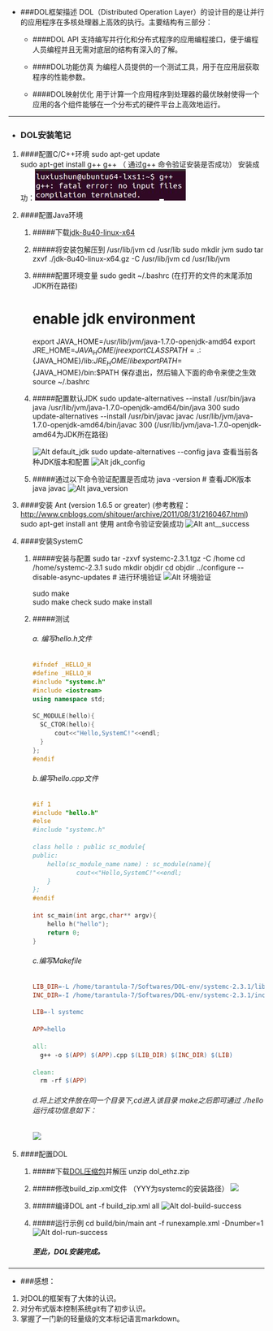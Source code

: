 * ###DOL框架描述
  DOL（Distributed Operation Layer）的设计目的是让并行的应用程序在多核处理器上高效的执行。主要结构有三部分：

  * ####DOL API
    支持编写并行化和分布式程序的应用编程接口，便于编程人员编程并且无需对底层的结构有深入的了解。

  * ####DOL功能仿真
    为编程人员提供的一个测试工具，用于在应用层获取程序的性能参数。

  * ####DOL映射优化
    用于计算一个应用程序到处理器的最优映射使得一个应用的各个组件能够在一个分布式的硬件平台上高效地运行。

---

* ### DOL安装笔记

1. ####配置C/C++环境
   sudo apt-get update        	
   sudo apt-get install g++
   g++				（ 通过g++ 命令验证安装是否成功）
   安装成功：![Alt g++success](./pic/g++.png)

2. ####配置Java环境
   1. #####下载[jdk-8u40-linux-x64](http://www.oracle.com/technetwork/java/javase/downloads/index.html)

   2. #####将安装包解压到 /usr/lib/jvm
      cd /usr/lib
      sudo mkdir jvm
      sudo tar zxvf ./jdk-8u40-linux-x64.gz -C /usr/lib/jvm
      cd /usr/lib/jvm

   3. #####配置环境变量
      sudo gedit ~/.bashrc (在打开的文件的末尾添加JDK所在路径)
      	# enable jdk environment
      	export JAVA_HOME=/usr/lib/jvm/java-1.7.0-openjdk-amd64
      	export JRE_HOME=${JAVA_HOME}/jre
      	export CLASSPATH=.:${JAVA_HOME}/lib:${JRE_HOME}/lib
      	export PATH=${JAVA_HOME}/bin:$PATH
      保存退出，然后输入下面的命令来使之生效
      source ~/.bashrc

   4. #####配置默认JDK
      sudo update-alternatives --install /usr/bin/java java  /usr/lib/jvm/java-1.7.0-openjdk-amd64/bin/java 300
      sudo update-alternatives --install /usr/bin/javac javac /usr/lib/jvm/java-1.7.0-openjdk-amd64/bin/javac 300
      (/usr/lib/jvm/java-1.7.0-openjdk-amd64为JDK所在路径)

      ![Alt default_jdk](./default_jdk.png)
      sudo update-alternatives --config java	查看当前各种JDK版本和配置
      ![Alt jdk_config](./jdk_config.png)

   5. #####通过以下命令验证配置是否成功
      java -version	  # 查看JDK版本
      java
      javac
      ![Alt java_version](./java_version.png)

3. ####安装 Ant (version 1.6.5 or greater) 
   (参考教程：<http://www.cnblogs.com/shitouer/archive/2011/08/31/2160467.html>)
   sudo apt-get install ant
   使用 ant命令验证安装成功
   ![Alt ant__success](./ant_success.png)


4. ####安装SystemC
   1. #####安装与配置
      sudo tar -zxvf systemc-2.3.1.tgz -C /home
      cd /home/systemc-2.3.1
      sudo mkdir objdir
      cd objdir
      ../configure --disable-async-updates	 # 进行环境验证
      ![Alt 环境验证](环境验证.png)

      sudo make			
      sudo make check
      sudo make install

   2. #####测试 
      ###### a. 编写hello.h文件
      ```c++
      #ifndef _HELLO_H
      #define _HELLO_H
      #include "systemc.h"
      #include <iostream>
      using namespace std;

      SC_MODULE(hello){
      	SC_CTOR(hello){
      		cout<<"Hello,SystemC!"<<endl;
      	}
      };
      #endif
      ```

      ###### b.编写hello.cpp文件
      ```c++
      #if 1
      #include "hello.h"
      #else
      #include "systemc.h"

      class hello : public sc_module{
      public:
          hello(sc_module_name name) : sc_module(name){
                  cout<<"Hello,SystemC!"<<endl;
          }
      };
      #endif

      int sc_main(int argc,char** argv){
          hello h("hello");
          return 0;
      }
      ```

      ###### c.编写Makefile
      ```Makefile
      LIB_DIR=-L /home/tarantula-7/Softwares/DOL-env/systemc-2.3.1/lib-linux64
      INC_DIR=-I /home/tarantula-7/Softwares/DOL-env/systemc-2.3.1/include

      LIB=-l systemc

      APP=hello

      all:
      	g++ -o $(APP) $(APP).cpp $(LIB_DIR) $(INC_DIR) $(LIB) 

      clean:
      	rm -rf $(APP)
      ```

      ###### d.将上述文件放在同一个目录下,cd进入该目录 make之后即可通过 ./hello运行成功信息如下：
      ![](./hello.png)






5. ####配置DOL
   1. #####下载[DOL压缩包](http://www.tik.ee.ethz.ch/~shapes/downloads/dol_ethz.zip)并解压
      unzip dol_ethz.zip

   2. #####修改build_zip.xml文件
      <property name="systemc.inc" value="YYY/include"/>
      <property name="systemc.lib" value="YYY/lib-linux/libsystemc.a"/>
      （YYY为systemc的安装路径）
      ![](./dol_set_property.png)

   3. #####编译DOL
      ant -f build_zip.xml all
      ![Alt dol-build-success](./dol_build_success.png)

   4. #####运行示例
      cd build/bin/main
      ant -f runexample.xml -Dnumber=1
      ![Alt dol-run-success](./dol-run-success.png)

      ##### 至此，DOL安装完成。

---

* ###感想：
1. 对DOL的框架有了大体的认识。
2. 对分布式版本控制系统git有了初步认识。
3. 掌握了一门新的轻量级的文本标记语言markdown。


